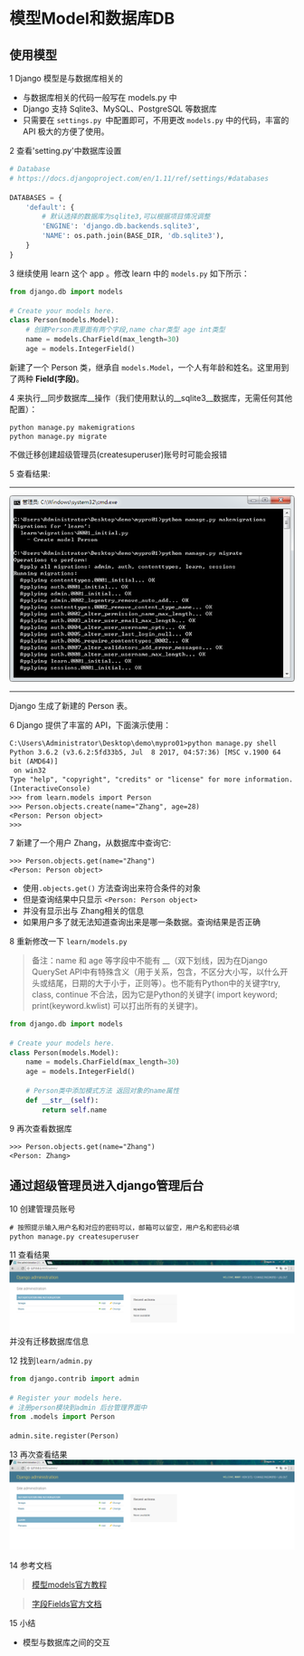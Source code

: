 # 模型Model和数据库DB
## 使用模型
1 Django 模型是与数据库相关的

* 与数据库相关的代码一般写在 models.py 中
* Django 支持 Sqlite3、MySQL、PostgreSQL 等数据库
* 只需要在 `settings.py `中配置即可，不用更改 `models.py` 中的代码，丰富的 API 极大的方便了使用。

2  查看'setting.py'中数据库设置
```python
# Database
# https://docs.djangoproject.com/en/1.11/ref/settings/#databases

DATABASES = {
    'default': {
        # 默认选择的数据库为sqlite3,可以根据项目情况调整
        'ENGINE': 'django.db.backends.sqlite3',
        'NAME': os.path.join(BASE_DIR, 'db.sqlite3'),
    }
}

```

3 继续使用 learn 这个 app 。修改 learn 中的 `models.py` 如下所示：
```python
from django.db import models

# Create your models here.
class Person(models.Model):
    # 创建Person表里面有两个字段,name char类型 age int类型
    name = models.CharField(max_length=30)
    age = models.IntegerField()
```
新建了一个 Person 类，继承自 `models.Model`，一个人有年龄和姓名。这里用到了两种 __Field(字段)__。

4 来执行__同步数据库__操作（我们使用默认的__sqlite3__数据库，无需任何其他配置）：
```
python manage.py makemigrations
python manage.py migrate
```
不做迁移创建超级管理员(createsuperuser)账号时可能会报错

5 查看结果: 
***
![测试结果1](_images/06-mirgate.png)
***
Django 生成了新建的 Person 表。

6 Django 提供了丰富的 API，下面演示使用：
```
C:\Users\Administrator\Desktop\demo\mypro01>python manage.py shell
Python 3.6.2 (v3.6.2:5fd33b5, Jul  8 2017, 04:57:36) [MSC v.1900 64 bit (AMD64)]
 on win32
Type "help", "copyright", "credits" or "license" for more information.
(InteractiveConsole)
>>> from learn.models import Person
>>> Person.objects.create(name="Zhang", age=28)
<Person: Person object>
>>>
```
7 新建了一个用户 Zhang，从数据库中查询它:
```
>>> Person.objects.get(name="Zhang")
<Person: Person object>
```
* 使用`.objects.get()` 方法查询出来符合条件的对象
* 但是查询结果中只显示 `<Person: Person object>`
* 并没有显示出与 Zhang相关的信息
* 如果用户多了就无法知道查询出来是哪一条数据。查询结果是否正确

8 重新修改一下 `learn/models.py`
> 备注：name 和 age 等字段中不能有 __（双下划线，因为在Django QuerySet API中有特殊含义（用于关系，包含，不区分大小写，以什么开头或结尾，日期的大于小于，正则等）。也不能有Python中的关键字try, class, continue 不合法，因为它是Python的关键字( import keyword; print(keyword.kwlist) 可以打出所有的关键字)。

```python
from django.db import models

# Create your models here.
class Person(models.Model):
    name = models.CharField(max_length=30)
    age = models.IntegerField()

    # Person类中添加模式方法 返回对象的name属性
    def __str__(self):
        return self.name
```
 
9 再次查看数据库
```
>>> Person.objects.get(name="Zhang")
<Person: Zhang>
```

## 通过超级管理员进入django管理后台
10 创建管理员账号
```
# 按照提示输入用户名和对应的密码可以，邮箱可以留空，用户名和密码必填
python manage.py createsuperuser
```

11 查看结果
![测试结果2](_images/06-db1.png)
并没有迁移数据库信息 

12 找到`learn/admin.py`
```python
from django.contrib import admin

# Register your models here.
# 注册person模块到admin 后台管理界面中
from .models import Person

admin.site.register(Person)
```

13 再次查看结果
![测试结果3](_images/06-db2.png)


14 参考文档
> [模型models官方教程](https://docs.djangoproject.com/en/1.11/topics/db/models/)

> [字段Fields官方文档](https://docs.djangoproject.com/en/1.11/ref/models/fields/)

15 小结
* 模型与数据库之间的交互